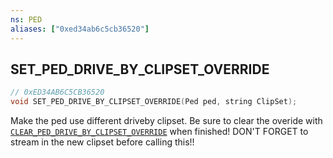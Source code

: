 ```yaml
---
ns: PED
aliases: ["0xed34ab6c5cb36520"]
---
```

## SET_PED_DRIVE_BY_CLIPSET_OVERRIDE

```c
// 0xED34AB6C5CB36520
void SET_PED_DRIVE_BY_CLIPSET_OVERRIDE(Ped ped, string ClipSet);
```

Make the ped use different driveby clipset. Be sure to clear the overide with [`CLEAR_PED_DRIVE_BY_CLIPSET_OVERRIDE`](#_0x4AFE3690D7E0B5AC) when finished! DON'T FORGET to stream in the new clipset before calling this!!

